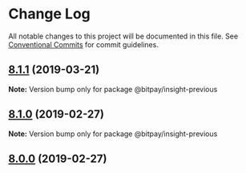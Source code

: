 # Change Log

All notable changes to this project will be documented in this file.
See [Conventional Commits](https://conventionalcommits.org) for commit guidelines.

## [8.1.1](https://github.com/bitpay/bivcore/compare/v8.1.0...v8.1.1) (2019-03-21)

**Note:** Version bump only for package @bitpay/insight-previous

## [8.1.0](https://github.com/bitpay/bivcore/compare/v5.0.0-beta.44...v8.1.0) (2019-02-27)

**Note:** Version bump only for package @bitpay/insight-previous

## [8.0.0](https://github.com/bitpay/bivcore/compare/v5.0.0-beta.44...v8.0.0) (2019-02-27)
